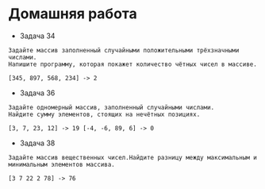 # Домашняя работа

* Задача 34

```
Задайте массив заполненный случайными положительными трёхзначными числами.
Напишите программу, которая покажет количество чётных чисел в массиве.

[345, 897, 568, 234] -> 2
```
* Задача 36

```
Задайте одномерный массив, заполненный случайными числами.
Найдите сумму элементов, стоящих на нечётных позициях.

[3, 7, 23, 12] -> 19 [-4, -6, 89, 6] -> 0
```
* Задача 38

```
Задайте массив вещественных чисел.Найдите разницу между максимальным и минимальным элементов массива.

[3 7 22 2 78] -> 76
```